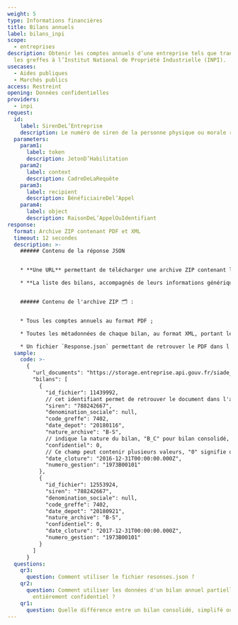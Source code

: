 ```yaml
---
weight: 5
type: Informations financières
title: Bilans annuels
label: bilans_inpi
scope:
  - entreprises
description: Obtenir les comptes annuels d’une entreprise tels que transmis par
  les greffes à l’Institut National de Propriété Industrielle (INPI).
usecases:
  - Aides publiques
  - Marchés publics
access: Restreint
opening: Données confidentielles
providers:
  - inpi
request:
  id:
    label: SirenDeL’Entreprise
    description: Le numéro de siren de la personne physique ou morale recherchée
  parameters:
    param1:
      label: token
      description: JetonD’Habilitation
    param2:
      label: context
      description: CadreDeLaRequête
    param3:
      label: recipient
      description: BénéficiaireDel’Appel
    param4:
      label: object
      description: RaisonDeL’AppelOuIdentifiant
response:
  format: Archive ZIP contenant PDF et XML
  timeout: 12 secondes
  description: >-
    ###### Contenu de la réponse JSON


    * **Une URL** permettant de télécharger une archive ZIP contenant l'ensemble des bilans de l'entité appelée ;

    * **La liste des bilans, accompagnés de leurs informations génériques** (identifiant du fichier dans l'archive téléchargée, le code greffe, les dates de dépôt et clôture, la nature de l'archive, son degré de confidentialité, et le numéro de gestion.)


    ###### Contenu de l'archive ZIP 🗂 :


    * Tous les comptes annuels au format PDF ;

    * Toutes les métadonnées de chaque bilan, au format XML, portant le même nom que le PDF associé ;

    * Un fichier `Response.json` permettant de retrouver le PDF dans l'archive à partir de l' `id_fichier` du bilan indiqué dans la liste JSON des bilans.
  sample:
    code: >-
      {
        "url_documents": "https://storage.entreprise.api.gouv.fr/siade_dev/1565607027-91ac7ac7e80b866055d23b9203e41fa0de487bc0-all_documents.zip",
        "bilans": [
          {
            "id_fichier": 11439992, 
            // cet identifiant permet de retrouver le document dans l'archive ZIP, à l'aide du fichier "Response.json" permettant de faire lien entre cet ID et le nom du PDF.
            "siren": "788242667",
            "denomination_sociale": null,
            "code_greffe": 7402,
            "date_depot": "20180116",
            "nature_archive": "B-S", 
            // indique la nature du bilan, "B_C" pour bilan consolidé, "B-S" pour bilan simplifié, "B-CO" pour bilan complet et "B-BA" pour les bilan de banques et assurances.
            "confidentiel": 0, 
            // Ce champ peut contenir plusieurs valeurs, "0" signifie que le bilan est public, "1" indique que le bilan est confidentiel, "2", que le bilan est partiellement confidentiel.
            "date_cloture": "2016-12-31T00:00:00.000Z",
            "numero_gestion": "1973B00101"
          },
          {
            "id_fichier": 12553924,
            "siren": "788242667",
            "denomination_sociale": null,
            "code_greffe": 7402,
            "date_depot": "20180921",
            "nature_archive": "B-S",
            "confidentiel": 0,
            "date_cloture": "2017-12-31T00:00:00.000Z",
            "numero_gestion": "1973B00101"
          }
        ]
      }
  questions:
    qr3:
      question: Comment utiliser le fichier resonses.json ?
    qr2:
      question: Comment utiliser les données d'un bilan annuel partiellement ou
        entièrement confidentiel ?
    qr1:
      question: Quelle différence entre un bilan consolidé, simplifé ou complet ?
---
```

